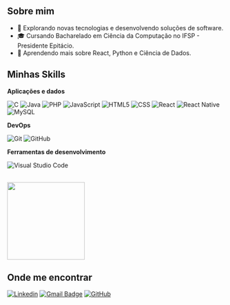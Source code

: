 ## Sobre mim

- 🤔 Explorando novas tecnologias e desenvolvendo soluções de software.
- 🎓 Cursando Bacharelado em Ciência da Computação no IFSP - Presidente Epitácio.
- 🌱 Aprendendo mais sobre React, Python e Ciência de Dados.

## Minhas Skills

**Aplicações e dados**

![C](https://img.shields.io/badge/-C-333333?style=flat&logo=C%2B%2B&logoColor=00599C)
![Java](https://img.shields.io/badge/-Java-333333?style=flat&logo=Java&logoColor=007396)
![PHP](https://img.shields.io/badge/PHP-777BB4?logo=php&logoColor=white)
![JavaScript](https://img.shields.io/badge/-JavaScript-333333?style=flat&logo=javascript)
![HTML5](https://img.shields.io/badge/-HTML5-333333?style=flat&logo=HTML5)
![CSS](https://img.shields.io/badge/-CSS-333333?style=flat&logo=CSS3&logoColor=1572B6)
![React](https://img.shields.io/badge/-React-333333?style=flat&logo=react)
![React Native](https://img.shields.io/badge/-React%20Native-333333?style=flat&logo=react)
![MySQL](https://img.shields.io/badge/-MySQL-333333?style=flat&logo=mysql)

**DevOps**

![Git](https://img.shields.io/badge/-Git-333333?style=flat&logo=git)
![GitHub](https://img.shields.io/badge/-GitHub-333333?style=flat&logo=github)

**Ferramentas de desenvolvimento**

![Visual Studio Code](https://img.shields.io/badge/-Visual%20Studio%20Code-333333?style=flat&logo=visual-studio-code&logoColor=007ACC)

<br/>

<a href="https://github.com/oniyudi" title="Perfil do Yudi Onimaru">
  <img height="180em" src="https://github-readme-stats.vercel.app/api?username=oniyudi&theme=dracula&show_icons=true" />
</a>

## Onde me encontrar

[![Linkedin](https://img.shields.io/badge/-username-blue?style=flat-square&logo=Linkedin&logoColor=white&link=LINK-DO-SEU-LINKEDIN)](LINK-DO-SEU-LINKEDIN)
[![Gmail Badge](https://img.shields.io/badge/-onimaru.yudi@gmail.com-006bed?style=flat-square&logo=Gmail&logoColor=white&link=mailto:onimaru.yudi@gmail.com)](mailto:onimaru.yudi@gmail.com)
[![GitHub](https://img.shields.io/github/followers/iuricode?label=follow&style=social)](https://github.com/oniyudi/)
